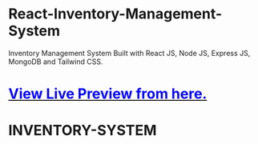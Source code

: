 # React-Inventory-Management-System
Inventory Management System Built with React JS, Node JS, Express JS, MongoDB and Tailwind CSS.

# [<span style="color: blue;">View Live Preview from here.</span>](https://inventory-management-rosy.vercel.app)
# INVENTORY-SYSTEM
